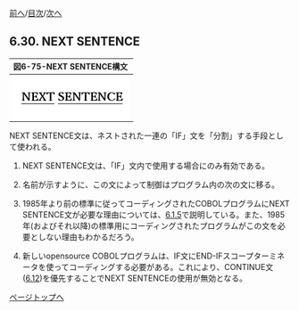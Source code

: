 <!--navi start1-->
[前へ](6-29-2.md)/[目次](https://opensourcecobol.github.io/markdown/TOC.html)/[次へ](6-31.md)
<!--navi end1-->
## 6.30. NEXT SENTENCE

|図6-75-NEXT SENTENCE構文|
|:--|
|![alt text](Image/6-75.png)|

NEXT SENTENCE文は、ネストされた一連の「IF」文を「分割」する手段として使われる。

1. NEXT SENTENCE文は、「IF」文内で使用する場合にのみ有効である。

2. 名前が示すように、この文によって制御はプログラム内の次の文に移る。

3. 1985年より前の標準に従ってコーディングされたCOBOLプログラムにNEXT SENTENCE文が必要な理由については、[6.1.5](6-1-5.md)で説明している。また、1985年(およびそれ以降)の標準用にコーディングされたプログラムがこの文を必要としない理由もわかるだろう。

4. 新しいopensource COBOLプログラムは、IF文にEND-IFスコープターミネータを使ってコーディングする必要がある。これにより、CONTINUE文([6.12](6-12.md))を優先することでNEXT SENTENCEの使用が無効となる。

<!--navi start2-->

[ページトップへ](6-30.md)
<!--navi end2-->
